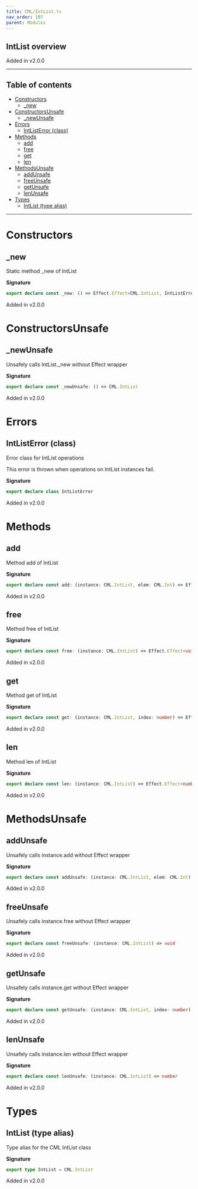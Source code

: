 ```yaml
---
title: CML/IntList.ts
nav_order: 107
parent: Modules
---
```


## IntList overview

Added in v2.0.0

---

<h2 class="text-delta">Table of contents</h2>

- [Constructors](#constructors)
  - [\_new](#_new)
- [ConstructorsUnsafe](#constructorsunsafe)
  - [\_newUnsafe](#_newunsafe)
- [Errors](#errors)
  - [IntListError (class)](#intlisterror-class)
- [Methods](#methods)
  - [add](#add)
  - [free](#free)
  - [get](#get)
  - [len](#len)
- [MethodsUnsafe](#methodsunsafe)
  - [addUnsafe](#addunsafe)
  - [freeUnsafe](#freeunsafe)
  - [getUnsafe](#getunsafe)
  - [lenUnsafe](#lenunsafe)
- [Types](#types)
  - [IntList (type alias)](#intlist-type-alias)

---

# Constructors

## \_new

Static method \_new of IntList

**Signature**

```ts
export declare const _new: () => Effect.Effect<CML.IntList, IntListError>
```

Added in v2.0.0

# ConstructorsUnsafe

## \_newUnsafe

Unsafely calls IntList.\_new without Effect wrapper

**Signature**

```ts
export declare const _newUnsafe: () => CML.IntList
```

Added in v2.0.0

# Errors

## IntListError (class)

Error class for IntList operations

This error is thrown when operations on IntList instances fail.

**Signature**

```ts
export declare class IntListError
```

Added in v2.0.0

# Methods

## add

Method add of IntList

**Signature**

```ts
export declare const add: (instance: CML.IntList, elem: CML.Int) => Effect.Effect<void, IntListError>
```

Added in v2.0.0

## free

Method free of IntList

**Signature**

```ts
export declare const free: (instance: CML.IntList) => Effect.Effect<void, IntListError>
```

Added in v2.0.0

## get

Method get of IntList

**Signature**

```ts
export declare const get: (instance: CML.IntList, index: number) => Effect.Effect<CML.Int, IntListError>
```

Added in v2.0.0

## len

Method len of IntList

**Signature**

```ts
export declare const len: (instance: CML.IntList) => Effect.Effect<number, IntListError>
```

Added in v2.0.0

# MethodsUnsafe

## addUnsafe

Unsafely calls instance.add without Effect wrapper

**Signature**

```ts
export declare const addUnsafe: (instance: CML.IntList, elem: CML.Int) => void
```

Added in v2.0.0

## freeUnsafe

Unsafely calls instance.free without Effect wrapper

**Signature**

```ts
export declare const freeUnsafe: (instance: CML.IntList) => void
```

Added in v2.0.0

## getUnsafe

Unsafely calls instance.get without Effect wrapper

**Signature**

```ts
export declare const getUnsafe: (instance: CML.IntList, index: number) => CML.Int
```

Added in v2.0.0

## lenUnsafe

Unsafely calls instance.len without Effect wrapper

**Signature**

```ts
export declare const lenUnsafe: (instance: CML.IntList) => number
```

Added in v2.0.0

# Types

## IntList (type alias)

Type alias for the CML IntList class

**Signature**

```ts
export type IntList = CML.IntList
```

Added in v2.0.0
